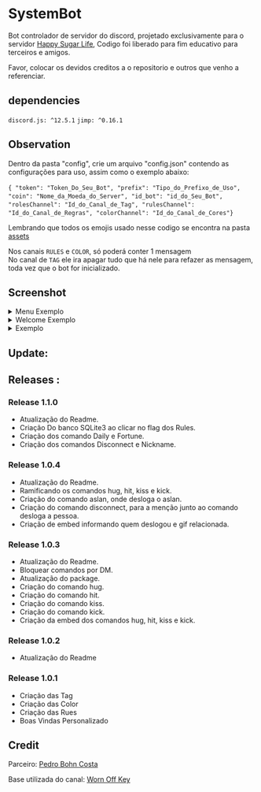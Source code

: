# SystemBot

Bot controlador de servidor do discord, projetado exclusivamente para o servidor <a href="https://discord.gg/vr2eC6wDFt">Happy Sugar Life</a>, Codigo foi liberado para fim educativo para terceiros e amigos.

Favor, colocar os devidos creditos a o repositorio e outros que venho a referenciar.

## dependencies

`discord.js: ^12.5.1`
`jimp: ^0.16.1`

## Observation

Dentro da pasta "config", crie um arquivo "config.json" contendo as configurações para uso, assim como o exemplo abaixo:<br />

`{ "token": "Token_Do_Seu_Bot", "prefix": "Tipo_do_Prefixo_de_Uso", "coin": "Nome_da_Moeda_do_Server", "id_bot": "id_do_Seu_Bot", "rolesChannel": "Id_do_Canal_de_Tag", "rulesChannel": "Id_do_Canal_de_Regras", "colorChannel": "Id_do_Canal_de_Cores"}`

Lembrando que todos os emojis usado nesse codigo se encontra na pasta <a href="https://github.com/iSherlott/SystemBot/tree/master/assets">assets</a>

Nos canais `RULES` e `COLOR`, só poderá conter 1 mensagem<br />
No canal de `TAG` ele ira apagar tudo que há nele para refazer as mensagem, toda vez que o bot for inicializado.

## Screenshot

<details>
  <summary>Menu Exemplo</summary>
  <img src="https://github.com/iSherlott/SystemBot/blob/main/screenshot/menu.PNG?raw=true">
</details>

<details>
  <summary>Welcome Exemplo</summary>
  <img src="https://github.com/iSherlott/SystemBot/blob/main/screenshot/welcome.PNG?raw=true">
</details>

<details>
  <summary> Exemplo</summary>
  <img src="https://github.com/iSherlott/SystemBot/blob/main/screenshot/color.PNG?raw=true">
</details>

## Update:

## Releases :

### Release 1.1.0

- Atualização do Readme.
- Criação Do banco SQLite3 ao clicar no flag dos Rules.
- Criação dos comando Daily e Fortune.
- Criação dos comandos Disconnect e Nickname.

### Release 1.0.4

- Atualização do Readme.
- Ramificando os comandos hug, hit, kiss e kick.
- Criação do comando aslan, onde desloga o aslan.
- Criação do comando disconnect, para a menção junto ao comando desloga a pessoa.
- Criação de embed informando quem deslogou e gif relacionada.

### Release 1.0.3

- Atualização do Readme.
- Bloquear comandos por DM.
- Atualização do package.
- Criação do comando hug.
- Criação do comando hit.
- Criação do comando kiss.
- Criação do comando kick.
- Criação da embed dos comandos hug, hit, kiss e kick.

### Release 1.0.2

- Atualização do Readme

### Release 1.0.1

- Criação das Tag
- Criação das Color
- Criação das Rues
- Boas Vindas Personalizado

## Credit

Parceiro: <a href="https://github.com/TheNewGuy100">Pedro Bohn Costa</a>

Base utilizada do canal: <a href="https://www.youtube.com/channel/UChPrh75CmPP9Ig6jISPnfNA">Worn Off Key</a>
